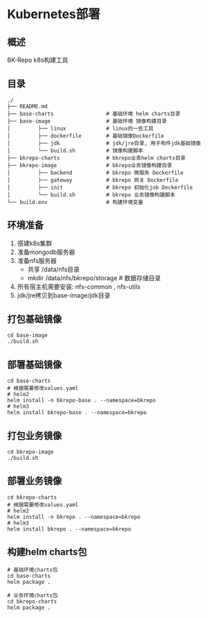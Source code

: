 # Kubernetes部署
## 概述
BK-Repo k8s构建工具

## 目录
```
./
├── README.md                  
├── base-charts                 # 基础环境 helm charts目录
├── base-image                  # 基础环境 镜像构建目录
│         ├── linux             # linux的一些工具
│         ├── dockerfile        # 基础镜像Dockerfile
│         ├── jdk               # jdk/jre目录, 用于构件jdk基础镜像
│         └── build.sh          # 镜像构建脚本
├── bkrepo-charts               # bkrepo业务helm charts目录
├── bkrepo-image                # bkrepo业务镜像构建目录
│         ├── backend           # bkrepo 微服务 Dockerfile
│         ├── gateway           # bkrepo 网关 Dockerfile
│         ├── init              # bkrepo 初始化job Dockerfile
│         └── build.sh          # bkrepo 业务镜像构建脚本
└── build.env                   # 构建环境变量
```

## 环境准备
1. 搭建k8s集群
2. 准备mongodb服务器
3. 准备nfs服务器
    - 共享 /data/nfs目录 
    - mkdir /data/nfs/bkrepo/storage # 数据存储目录
4. 所有宿主机需要安装: nfs-common , nfs-utils
5. jdk/jre拷贝到base-image/jdk目录

## 打包基础镜像
```shell script
cd base-image
./build.sh
```

## 部署基础镜像
```shell script
cd base-charts
# 根据需要修改values.yaml
# helm2
helm install -n bkrepo-base . --namespace=bkrepo
# helm3
helm install bkrepo-base . --namespace=bkrepo
```

## 打包业务镜像
```shell script
cd bkrepo-image
./build.sh
```

## 部署业务镜像
```shell script
cd bkrepo-charts
# 根据需要修改values.yaml
# helm2
helm install -n bkrepo . --namespace=bkrepo
# helm3
helm install bkrepo . --namespace=bkrepo
```

## 构建helm charts包
```shell script
# 基础环境charts包
cd base-charts
helm package .

# 业务环境charts包
cd bkrepo-charts
helm package .
```